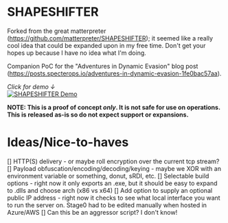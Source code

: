 # SHAPESHIFTER
Forked from the great matterpreter (https://github.com/matterpreter/SHAPESHIFTER); it seemed like a really cool idea that could be expanded upon in my free time. Don't get your hopes up because I have no idea what I'm doing.

Companion PoC for the "Adventures in Dynamic Evasion" blog post (https://posts.specterops.io/adventures-in-dynamic-evasion-1fe0bac57aa).

_Click for demo ↓_  
[![SHAPESHIFTER Demo](https://i.vimeocdn.com/video/1009819790_640x360.webp)](https://vimeo.com/487937178)

**NOTE: This is a proof of concept _only_. It is not safe for use on operations. This is released as-is so do not expect support or expansions.**

# Ideas/Nice-to-haves
[] HTTP(S) delivery - or maybe roll encryption over the current tcp stream?
[] Payload obfuscation/encoding/decoding/keying - maybe we XOR with an environment variable or something, donut, sRDI, etc. 
[] Selectable build options - right now it only exports an .exe, but it should be easy to expand to .dlls and choose arch (x86 vs x64)
[] Add option to supply an optional public IP address - right now it checks to see what local interface you want to run the server on. Stage0 had to be edited manually when hosted in Azure/AWS
[] Can this be an aggressor script? I don't know!
